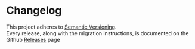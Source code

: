 # Changelog

This project adheres to [Semantic Versioning](http://semver.org).  
Every release, along with the migration instructions, is documented on the Github [Releases](https://github.com/mughieams/nestjs-onesignal/releases) page
